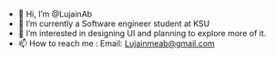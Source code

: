 - 👋 Hi, I’m @LujainAb
- 🌱 I’m currently a Software engineer student at KSU
- 💞️ I’m interested in designing UI and planning to explore more of it.
- 📫 How to reach me : Email: Lujainmeab@gmail.com

<!---
LujainAb/LujainAb is a ✨ special ✨ repository because its `README.md` (this file) appears on your GitHub profile.
You can click the Preview link to take a look at your changes.
--->
